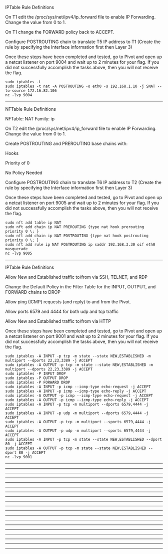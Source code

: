 IPTable Rule Definitions

  On T1 edit the /proc/sys/net/ipv4/ip_forward file to enable IP Forwarding. Change the value from 0 to 1.

  On T1 change the FORWARD policy back to ACCEPT.

  Configure POSTROUTING chain to translate T5 IP address to T1 (Create the rule by specifying the Interface information first then Layer 3)

Once these steps have been completed and tested, go to Pivot and open up a netcat listener on port 9004 and wait up to 2 minutes for your flag. 
If you did not successfully accomplish the tasks above, then you will not receive the flag.

    sudo iptables -L
    sudo iptables -t nat -A POSTROUTING -o eth0 -s 192.168.1.10 -j SNAT --to-source 172.16.82.106
    nc -lvp 9004
___________________________________________________________________________________________________________________________________________
NFTable Rule Definitions

NFTable: NAT
Family: ip

  On T2 edit the /proc/sys/net/ipv4/ip_forward file to enable IP Forwarding. Change the value from 0 to 1.

  Create POSTROUTING and PREROUTING base chains with:
  
  Hooks
  
  Priority of 0
  
  No Policy Needed

  Configure POSTROUTING chain to translate T6 IP address to T2 (Create the rule by specifying the Interface information first then Layer 3)

Once these steps have been completed and tested, go to Pivot and open up a netcat listener on port 9005 and wait up to 2 minutes for your flag.
If you did not successfully accomplish the tasks above, then you will not receive the flag.

    sudo nft add table ip NAT
    sudo nft add chain ip NAT PREROUTING {type nat hook prerouting priority 0 \; }
    sudo nft add chain ip NAT POSTROUTING {type nat hook postrouting priority 0 \; }
    sudo nft add rule ip NAT POSTROUTING ip saddr 192.168.3.30 oif eth0 masquerade
    nc -lvp 9005
___________________________________________________________________________________________________________________________________________
IPTable Rule Definitions

  Allow New and Established traffic to/from via SSH, TELNET, and RDP

  Change the Default Policy in the Filter Table for the INPUT, OUTPUT, and FORWARD chains to DROP

  Allow ping (ICMP) requests (and reply) to and from the Pivot.

  Allow ports 6579 and 4444 for both udp and tcp traffic

  Allow New and Established traffic to/from via HTTP

Once these steps have been completed and tested, go to Pivot and open up a netcat listener on port 9001 and wait up to 2 minutes for your flag. If you did not successfully accomplish the tasks above, then you will not receive the flag.

    sudo iptables -A INPUT -p tcp -m state --state NEW,ESTABLISHED -m multiport --dports 22,23,3389 -j ACCEPT
    sudo iptables -A OUTPUT -p tcp -m state --state NEW,ESTABLISHED -m multiport --dports 22,23,3389 -j ACCEPT
    sudo iptables -P INPUT DROP
    sudo iptables -P OUTPUT DROP
    sudo iptables -P FORWARD DROP
    sudo iptables -A INPUT -p icmp --icmp-type echo-request -j ACCEPT
    sudo iptables -A INPUT -p icmp --icmp-type echo-reply -j ACCEPT
    sudo iptables -A OUTPUT -p icmp --icmp-type echo-request -j ACCEPT
    sudo iptables -A OUTPUT -p icmp --icmp-type echo-reply -j ACCEPT
    sudo iptables -A INPUT -p tcp -m multiport --dports 6579,4444 -j ACCEPT
    sudo iptables -A INPUT -p udp -m multiport --dports 6579,4444 -j ACCEPT
    sudo iptables -A OUTPUT -p tcp -m multiport --sports 6579,4444 -j ACCEPT
    sudo iptables -A OUTPUT -p udp -m multiport --sports 6579,4444 -j ACCEPT
    sudo iptables -A INPUT -p tcp -m state --state NEW,ESTABLISHED --dport 80 -j ACCEPT
    sudo iptables -A OUTPUT -p tcp -m state --state NEW,ESTABLISHED --dport 80 -j ACCEPT
    nc -lvp 9001
___________________________________________________________________________________________________________________________________________

___________________________________________________________________________________________________________________________________________

___________________________________________________________________________________________________________________________________________

___________________________________________________________________________________________________________________________________________

___________________________________________________________________________________________________________________________________________

___________________________________________________________________________________________________________________________________________

___________________________________________________________________________________________________________________________________________

___________________________________________________________________________________________________________________________________________

___________________________________________________________________________________________________________________________________________

___________________________________________________________________________________________________________________________________________

___________________________________________________________________________________________________________________________________________

___________________________________________________________________________________________________________________________________________

___________________________________________________________________________________________________________________________________________

___________________________________________________________________________________________________________________________________________

___________________________________________________________________________________________________________________________________________

___________________________________________________________________________________________________________________________________________

___________________________________________________________________________________________________________________________________________

___________________________________________________________________________________________________________________________________________

___________________________________________________________________________________________________________________________________________
